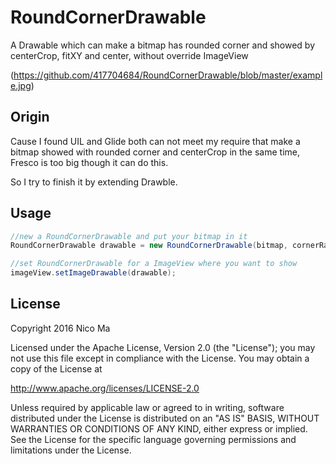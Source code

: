 # RoundCornerDrawable
A Drawable which can make a bitmap has rounded corner and showed by centerCrop, fitXY and center,
without override ImageView

(https://github.com/417704684/RoundCornerDrawable/blob/master/example.jpg)

## Origin
Cause I found UIL and Glide both can not meet my require that make a bitmap showed with rounded
corner and centerCrop in the same time, Fresco is too big though it can do this.

So I try to finish it by extending Drawble.

## Usage
```java
//new a RoundCornerDrawable and put your bitmap in it
RoundCornerDrawable drawable = new RoundCornerDrawable(bitmap, cornerRadius, margin, RoundCornerDrawable.Type.centerCrop);
```

```java
//set RoundCornerDrawable for a ImageView where you want to show
imageView.setImageDrawable(drawable);
```

## License
Copyright 2016 Nico Ma

Licensed under the Apache License, Version 2.0 (the "License");
you may not use this file except in compliance with the License.
You may obtain a copy of the License at

   http://www.apache.org/licenses/LICENSE-2.0

Unless required by applicable law or agreed to in writing, software
distributed under the License is distributed on an "AS IS" BASIS,
WITHOUT WARRANTIES OR CONDITIONS OF ANY KIND, either express or implied.
See the License for the specific language governing permissions and
limitations under the License.

